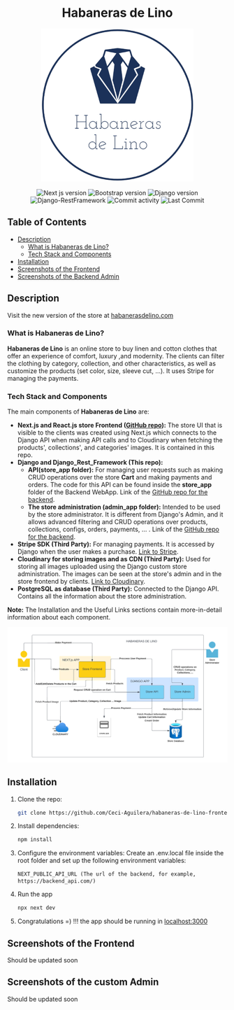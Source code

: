 <div align="center">

# Habaneras de Lino

![Habaneras de Lino Logo](.github_images/Habaneras_de_Lino_Logo.png)

 ![Next js version](https://img.shields.io/badge/NEXT_js-12.2.3-4c566a?logo=next.js&&longCache=truelogoColor=white&colorB=pink&style=flat-square&colorA=4c566a) ![Bootstrap version](https://img.shields.io/badge/Bootstrap-5.2.0-4c566a?logo=bootstrap&&longCache=true&logoColor=white&colorB=pink&style=flat-square&colorA=4c566a) ![Django version](https://img.shields.io/badge/Django-4.0.6-4c566a?logo=django&&longCache=truelogoColor=white&colorB=pink&style=flat-square&colorA=4c566a) ![Django-RestFramework](https://img.shields.io/badge/Django_Rest_Framework-3.13.1-red.svg?longCache=true&style=flat-square&logo=django&logoColor=white&colorA=4c566a&colorB=pink) ![Commit activity](https://img.shields.io/github/commit-activity/y/Ceci-Aguilera/habaneras-de-lino-frontend-v2/master?&&longCache=true&logoColor=white&colorB=green&style=flat-square&colorA=4c566a) ![Last Commit](https://img.shields.io/github/last-commit/Ceci-Aguilera/habaneras-de-lino-frontend-v2/master?&&longCache=true&logoColor=white&colorB=green&style=flat-square&colorA=4c566a) 


</div>

## Table of Contents
  - [Description](#description)
    - [What is Habaneras de Lino?](#habaneras)
    - [Tech Stack and Components](#stack)
  - [Installation](#installation)
  - [Screenshots of the Frontend](#screenshots_frontend)
  - [Screenshots of the Backend Admin](#screenshots)


<a name="intro"></a>
## Description

Visit the new version of the store at [habanerasdelino.com](https://habanerasdelino.com)

<a name="habaneras"></a>
### What is Habaneras de Lino?

__Habaneras de Lino__ is an online store to buy linen and cotton clothes that offer an experience of comfort, luxury ,and modernity. The clients can filter the clothing by category, collection, and other characteristics, as well as customize the products (set color, size, sleeve cut, ...). It uses Stripe for managing the payments.

<a name="stack"></a>
### Tech Stack and Components

The main components of __Habaneras de Lino__ are:
- __Next.js and React.js store Frontend ([GitHub repo](https://github.com/Ceci-Aguilera/habaneras-de-lino-frontend-v2)):__ The store UI that is visible to the clients was created using Next.js which connects to the Django API when making API calls and to Cloudinary when fetching the products', collections', and categories' images. It is contained in this repo.
- __Django and Django_Rest_Framework (This repo):__
  - __API(store_app folder):__  For managing user requests such as making CRUD operations over the store __Cart__ and making payments and orders. The code for this API can be found inside the __store_app__ folder of the Backend WebApp. Link of the [GitHub repo for the backend](https://github.com/Ceci-Aguilera/habaneras-de-lino-drf-api).
  - __The store administration (admin_app folder):__ Intended to be used by the store administrator. It is different from Django's Admin, and it allows advanced filtering and CRUD operations over products, collections, configs, orders, payments, ... .  Link of the [GitHub repo for the backend](https://github.com/Ceci-Aguilera/habaneras-de-lino-drf-api).
- __Stripe SDK (Third Party):__ For managing payments. It is accessed by Django when the user makes a purchase. [Link to Stripe](https://stripe.com).
- __Cloudinary for storing images and as CDN (Third Party):__ Used for storing all images uploaded using the Django custom store administration. The images can be seen at the store's admin and in the store frontend by clients. [Link to Cloudinary](https://cloudinary.com).
- __PostgreSQL as database (Third Party):__ Connected to the Django API. Contains all the information about the store administration.

__Note:__ The Installation and the Useful Links sections contain more-in-detail information about each component.

<div align="center">

  ![Map of Services](.github_images/Map.png)

</div>

<a name="installation"></a>

## Installation

1. Clone the repo:

   ```bash
   git clone https://github.com/Ceci-Aguilera/habaneras-de-lino-frontend-v2.git
   ```

1. Install dependencies:
   ```bash
   npm install
   ```

1. Configure the environment variables: Create an .env.local file inside the root folder and set up the following environment variables:

   ```text
   NEXT_PUBLIC_API_URL (The url of the backend, for example, https://backend_api.com/)
   ```

1. Run the app
   ```bash
   npx next dev
   ```

1. Congratulations =) !!! the app should be running in [localhost:3000](http://localhost:3000)

<a name="screenshots_frontend"></a>
## Screenshots of the Frontend

Should be updated soon

<a name="screenshots"></a>
## Screenshots of the custom Admin

Should be updated soon